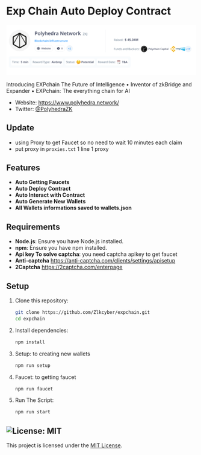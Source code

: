 # Exp Chain Auto Deploy Contract

![banner](image.png)

Introducing EXPchain
The Future of Intelligence • Inventor of zkBridge and Expander • EXPchain: The everything chain for AI
- Website: https://www.polyhedra.network/
- Twitter: [@PolyhedraZK](https://x.com/PolyhedraZK)

## Update
- using Proxy to get Faucet so no need to wait 10 minutes each claim
- put proxy in `proxies.txt` 1 line 1 proxy
  
## Features

- **Auto Getting Faucets**
- **Auto Deploy Contract**
- **Auto Interact with Contract**
- **Auto Generate New Wallets**
- **All Wallets informations saved to wallets.json**


## Requirements

- **Node.js**: Ensure you have Node.js installed.
- **npm**: Ensure you have npm installed.
- **Api key To solve captcha**: you need captcha apikey to get faucet
- **Anti-captcha** https://anti-captcha.com/clients/settings/apisetup
- **2Captcha** https://2captcha.com/enterpage

## Setup

1. Clone this repository:
   ```bash
   git clone https://github.com/Zlkcyber/expchain.git
   cd expchain
   ```
2. Install dependencies:
   ```bash
   npm install
   ```
3. Setup: to creating new wallets
   ```bash
   npm run setup
   ```
4. Faucet: to getting faucet
   ```bash
   npm run faucet
   ```
5. Run The Script:
   ```bash
   npm run start
   ```


## ![License: MIT](https://img.shields.io/badge/License-MIT-yellow.svg)

This project is licensed under the [MIT License](LICENSE).
